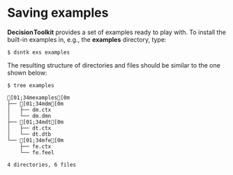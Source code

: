 # Saving examples

<span style="font-weight:bold;word-spacing:-0.15rem;">Decision Toolkit</span> provides a set of examples ready to play with.
To install the built-in examples in, e.g., the **examples** directory, type:

```shell
$ dsntk exs examples
```

The resulting structure of directories and files should be similar to the one shown below:

```shell
$ tree examples
```

```ansi
[01;34mexamples[0m
├── [01;34mdm[0m
│   ├── dm.ctx
│   └── dm.dmn
├── [01;34mdt[0m
│   ├── dt.ctx
│   └── dt.dtb
└── [01;34mfe[0m
    ├── fe.ctx
    └── fe.feel

4 directories, 6 files
```
